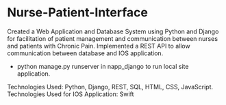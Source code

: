 # Nurse-Patient-Interface

Created a Web Application and Database System using Python and Django for facilitation of patient management and communication between nurses and patients with Chronic Pain. Implemented a REST API to allow communication between database and IOS application.

- python manage.py runserver in napp_django to run local site application. 

Technologies Used: Python, Django, REST, SQL, HTML, CSS, JavaScript.
Technologies Used for IOS Application: Swift


